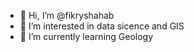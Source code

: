 - 👋 Hi, I’m @fikryshahab
- 👀 I’m interested in data sicence and GIS
- 🌱 I’m currently learning Geology


<!---
fikryshahab/fikryshahab is a ✨ special ✨ repository because its `README.md` (this file) appears on your GitHub profile.
You can click the Preview link to take a look at your changes.
--->
